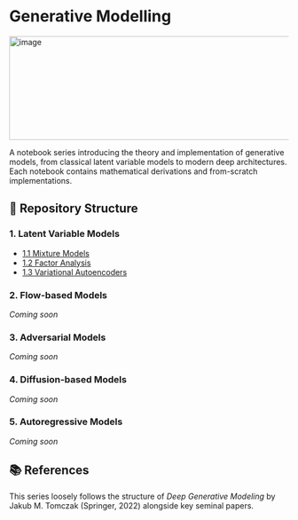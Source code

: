 # Generative Modelling

<img width="656" height="187" alt="image" src="https://github.com/user-attachments/assets/fd8a98e9-e86b-4604-92f7-a479855cd15f" />

A notebook series introducing the theory and implementation of generative models, from classical latent variable models to modern deep architectures. Each notebook contains mathematical derivations and from-scratch implementations.

## 📂 Repository Structure

### 1. Latent Variable Models
- [1.1 Mixture Models](./1.%20Latent%20Variable%20Models/1.1%20Mixture%20Models.ipynb/)
- [1.2 Factor Analysis](./1.%20Latent%20Variable%20Models/1.2%20Factor%20Analysis.ipynb)
- [1.3 Variational Autoencoders](./1.%20Latent%20Variable%20Models/1.3%20Variational%20Autoencoders.ipynb)

### 2. Flow-based Models
*Coming soon*

### 3. Adversarial Models
*Coming soon*

### 4. Diffusion-based Models
*Coming soon*

### 5. Autoregressive Models
*Coming soon*

## 📚 References
This series loosely follows the structure of *Deep Generative Modeling* by Jakub M. Tomczak (Springer, 2022) alongside key seminal papers.

